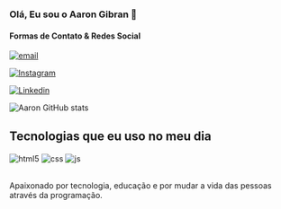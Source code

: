 ### Olá, Eu sou o Aaron Gibran 👋
#### Formas de Contato & Redes Social

[![email](https://img.shields.io/badge/Gmail-D14836?style=for-the-badge&logo=gmail&logoColor=white)](https://aarongibran13@gmail.com)

[![Instagram](https://img.shields.io/badge/Instagram-E4405F?style=for-the-badge&logo=instagram&logoColor=white)](https://instagram.com/aarongm.dev?igshid=YmMyMTA2M2Y=)

[![Linkedin](https://img.shields.io/badge/LinkedIn-0077B5?style=for-the-badge&logo=linkedin&logoColor=white)](https://www.linkedin.com/in/aaron-moreira-a7388323a/)

![Aaron GitHub stats](https://github-readme-stats.vercel.app/api?username=Aaron-GMM&show_icons=true&theme=radical)

## Tecnologias que eu uso no meu dia

<div style="display: inline_block">
  <img align="center" alt="html5" src="https://img.shields.io/badge/HTML5-E34F26?style=for-the-badge&logo=html5&logoColor=white" />
  <img align="center" alt="css" src="https://img.shields.io/badge/CSS3-1572B6?style=for-the-badge&logo=css3&logoColor=white" />
  <img align="center" alt="js" src="https://img.shields.io/badge/JavaScript-F7DF1E?style=for-the-badge&logo=javascript&logoColor=black" />
</div><br/>

Apaixonado por tecnologia, educação e por mudar a vida das pessoas através da programação.
